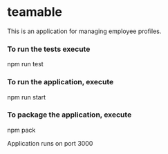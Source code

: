 # teamable

This is an application for managing employee profiles.

### To run the tests execute

npm run test

### To run the application, execute

npm run start

### To package the application, execute

npm pack

Application runs on port 3000
